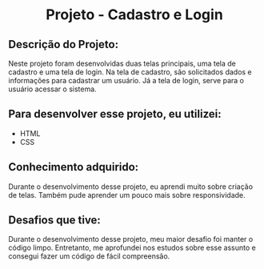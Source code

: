 <h1 align="center">Projeto - Cadastro e Login</h1>

## Descrição do Projeto:
Neste projeto foram desenvolvidas duas telas principais, uma tela de cadastro e uma tela de login. Na tela de cadastro, são solicitados dados e informações para cadastrar um usuário. Já a tela de login, serve para o usuário acessar o sistema.
## Para desenvolver esse projeto, eu utilizei:  
- HTML
- CSS

## Conhecimento adquirido: 
Durante o desenvolvimento desse projeto, eu aprendi muito sobre criação de telas. Também pude aprender um pouco mais sobre responsividade.

## Desafios que tive: 
Durante o desenvolvimento desse projeto, meu maior desafio foi manter o código limpo. Entretanto, me aprofundei nos estudos sobre esse assunto e consegui fazer um código de fácil compreensão.
